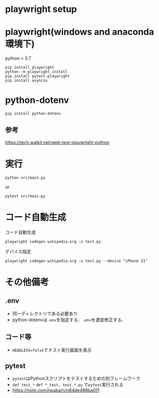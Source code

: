 # playwright setup
# playwright(windows and anaconda 環境下)
python > 3.7
```
pip install playwright
python -m playwright install
pip install pytest-playwright
pip install asyncio
```
# python-dotenv
```
pip install python-dotenv
```

## 参考  
https://tech.walkit.net/web-test-playwright-python

# 実行
```
python src/main.py
```
or
```
pytest src/main.py
```
# コード自動生成
コード自動生成
```
playwright codegen wikipedia.org -o test.py
```
デバイス指定
```
playwright codegen wikipedia.org -o test.py --device "iPhone 11"
```

# その他備考
## .env
- 同一ディレクトリである必要あり
- python-dotenvは`.env`を指定する．`.env`を適宜修正する．

## コード等
- `HEADLESS=false`でテスト実行画面を表示

## pytest
- `pytest`はPythonスクリプトをテストするための別フレームワーク
- `def test_*` `def *_test`、`test_*.py` で`pytest`実行される
- https://note.com/npaka/n/n84de488ba011